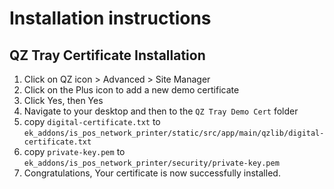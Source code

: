 # Installation instructions


## QZ Tray Certificate Installation

1. Click on QZ icon > Advanced > Site Manager
2. Click on the Plus icon to add a new demo certificate
3. Click Yes, then Yes
4. Navigate to your desktop and then to the `QZ Tray Demo Cert` folder
5. copy `digital-certificate.txt` to `ek_addons/is_pos_network_printer/static/src/app/main/qzlib/digital-certificate.txt`
6. copy `private-key.pem` to `ek_addons/is_pos_network_printer/security/private-key.pem`
7. Congratulations, Your certificate is now successfully installed.
